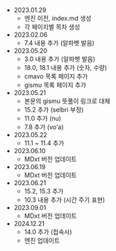 - 2023.01.29
  - 엔진 이전, index.md 생성
  - 각 페이지별 목차 생성
- 2023.02.06
  - 7.4 내용 추가 (알파벳 발음)
- 2023.05.20
  - 3.0 내용 추가 (알파벳 발음)
  - 18.0, 18.1 내용 추가 (숫자, 수량)
  - cmavo 목록 페이지 추가
  - gismu 목록 페이지 추가
- 2023.05.21
  - 본문의 gismu 뜻풀이 링크로 대체
  - 15.2 추가 (selbri 부정)
  - 11.0 추가 (nu)
  - 7.8 추가 (vo'a)
- 2023.05.22
  - 11.1 ~ 11.4 추가
- 2023.06.10
  - MDxt 버전 업데이트
- 2023.06.19
  - MDxt 버전 업데이트
- 2023.06.21
  - 15.2, 15.3 추가
  - 10.3 내용 추가 (시간 주기 표현)
- 2023.09.01
  - MDxt 버전 업데이트
- 2024.12.21
  - 14.0 추가 (접속사)
  - 엔진 업데이트

